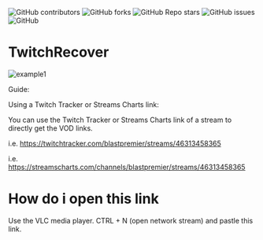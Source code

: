 <!-- Badges -->
![GitHub contributors](https://img.shields.io/github/contributors/tanersb/TwitchRecover?style=for-the-badge)
![GitHub forks](https://img.shields.io/github/forks/tanersb/TwitchRecover?style=for-the-badge)
![GitHub Repo stars](https://img.shields.io/github/stars/tanersb/TwitchRecover?style=for-the-badge)
![GitHub issues](https://img.shields.io/github/issues/tanersb/TwitchRecover?style=for-the-badge)
![GitHub](https://img.shields.io/github/license/tanersb/TwitchRecover?style=for-the-badge)
# TwitchRecover

![example1](https://user-images.githubusercontent.com/58490105/172502426-c53d08e3-2724-487a-9f64-5437521fea1f.png)


Guide: 

Using a Twitch Tracker or Streams Charts link: 

You can use the Twitch Tracker or Streams Charts link of a stream to directly get the VOD links. 


i.e. https://twitchtracker.com/blastpremier/streams/46313458365


i.e. https://streamscharts.com/channels/blastpremier/streams/46313458365

# How do i open this link

Use the VLC media player. CTRL + N (open network stream) and pastle this link.


